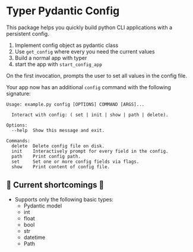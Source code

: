 # Typer Pydantic Config

This package helps you quickly build python CLI applications with a persistent config.

1. Implement config object as pydantic class
2. Use `get_config` where every you need the current values
3. Build a normal app with typer
4. start the app with `start_config_app`

On the first invocation, prompts the user to set all values in the config file.

Your app now has an additional `config` command with the following signature:
```text
Usage: example.py config [OPTIONS] COMMAND [ARGS]...

  Interact with config: ( set | init | show | path | delete).

Options:
  --help  Show this message and exit.

Commands:
  delete  Delete config file on disk.
  init    Interactively prompt for every field in the config.
  path    Print config path.
  set     Set one or more config fields via flags.
  show    Print content of config file.
```


##  Current shortcomings 
 * Supports only the following basic types:
   * Pydantic model
   * int
   * float
   * bool
   * str
   * datetime
   * Path
